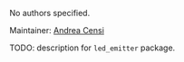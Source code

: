<div id='led_emitter-autogenerated' markdown='1'>


<!-- do not edit this file, autogenerated -->

No authors specified.

Maintainer: [Andrea Censi](mailto:acensi@idsc.mavt.ethz.ch)

TODO: description for `led_emitter` package.



</div>

